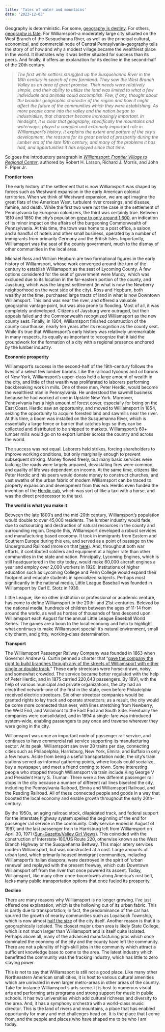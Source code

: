 ```yaml
---
title: 'Tales of water and mountains'
date: '2023-12-03'
---
```


Geography is deterministic. For some, [geography is destiny](https://classics.stanford.edu/publications/geography-destiny-britain-and-world-10000-year-history). For others, [geography is fate](https://storymaps.arcgis.com/stories/1ded8adc781a4821a8bd039ab5551c9f). For Williamsport–a moderately large city situated on the West Branch of the Susquehanna River, as well as the principal cultural, economical, and commercial node of Central Pennsylvania–geography tells the story of of how and why a modest village became the wealthiest place in the world. It illustrates why it was better situated for success than its peers. And finally, it offers an explanation for its decline in the second-half of the 20th century.

> *The first white settlers struggled up the Susquehanna River in the 18th century in search of new farmland. They saw the West Branch Valley as an area of great promise. Their needs were relatively simple, and their ability to utilize the land was limited to what a few individuals and animals could accomplish. Few, if any, thought about the broader geographic character of the region and how it might affect the future of the communities which they were establishing. As more people came into the valley and the nation began to industrialize, that character became increasingly important. In hindsight, it is clear that geography, specifically the mountains and waterways, played a complex and extremely important role in Williamsport’s history. It explains the extent and pattern of the city’s development, the reasons for its great period of prosperity during the lumber era of the late 19th century, and many of the problems it has had, and opportunities it has enjoyed since that time.*

So goes the introductory paragraph in [*Williamsport: Frontier Village to Regional Center*](https://www.google.com/books/edition/Williamsport/o6IpAgAACAAJ?hl=en), authored by Robert H. Larson, Richard J. Morris, and John F. Piper Jr.

**Frontier town**

The early history of the settlement that is now Williamsport was shaped by forces such as Westward expansion in the early American colonial territories. When we think of Westward expansion, we are apt imagine the great flats of the American West, turbulent river crossings, and disease, famine, and death. While the first two were not the case in the settlement of Pennsylvania by European colonizers, the third was certainly true. Between 1810 and 1850 the city’s population [grew to only around 1,600](https://en.wikipedia.org/wiki/Williamsport,_Pennsylvania#Demographics), an indication of its minor impact on the affairs of the burgeoning Commonwealth of Pennsylvania. At this time, the town was home to a post office, a saloon, and a handful of hotels and other small business, operated by a number of immigrants from primarily Germany and the British Isles. Importantly, Williamsport was the seat of the county government, much to the dismay of other communities in the local area.

Michael Ross and William Hepburn are two formational figures in the early history of Williamsport, whose work converged around the turn of the century to establish Williamsport as the seat of Lycoming County. A few options considered for the seat of government were Muncy, which was excluded due to its location in the far-eastern portion of the county, and Jaysburg, which was the largest settlement (in what is now the Newberry neighborhood on the west side of the city). Ross and Hepburn, both wealthy at the time, purchased large tracts of land in what is now Downtown Williamsport. This land was near the river, and offered a valuable geographic vantage point, but was also prone to flooding. Most of all, it was completely undeveloped. Citizens of Jaysburg were outraged, but their appeals failed and the Commonwealth recognized Williamsport as the new county seat. Finally, in 1804, Williamsport finished construction of the county courthouse, nearly ten years after its recognition as the county seat. While it’s true that Williamsport’s early history was relatively unremarkable in many respects, its equally as important to recognize that it laid the groundwork for the formation of a city with a regional presence anchored by the lumber industry.

**Economic prosperity**

Williamsport’s success in the second-half of the 19th-century follows the lives of a select few lumber barons. Like the railroad tycoons and oil barons of New York, Williamsport’s upper-class held a large amount of wealth in the city, and little of that wealth was proliferated to laborers performing backbreaking work in mills. One of these men, Peter Herdic, would become the wealthiest man in Pennsylvania. He understood the sawmill business because he had worked at one in Upstate New York. Moreover, Pennsylvania has a [high amount of forest cover](https://en.wikipedia.org/wiki/Forest_cover_by_state_and_territory_in_the_United_States), especially for being on the East Coast. Herdic saw an opportunity, and moved to Williamsport in 1854, seizing the opportunity to acquire forested land and sawmills near the river. At this time, a boom was installed on the Susquehanna River, which is essentially a large fence or barrier that catches logs so they can be collected and distributed to be shipped to markets. Williamsport’s 60+ lumber mills would go on to export lumber across the country and across the world.

The success was not equal. Laborers held strikes, forcing shareholders to improve working conditions, but only marginally enough to prevent subsequent striking. Money flowed freely, but many basic services were lacking; the roads were largely unpaved, devastating fires were common, and quality of life was dependent on income. At the same time, citizens like Peter Herdic and his peers would donate money to construct churches, and vast swaths of the urban fabric of modern Williamsport can be traced to property expansion and development from this era. Herdic even funded the invention of the [Herdic cab](https://ghostsofdc.org/2019/03/19/peter-herdic-cab-photo/), which was sort of like a taxi with a horse, and was the direct predecessor to the taxi.

**The world is what you make it**

Between the late 1800’s and the mid-20th century, Williamsport’s population would double to over 45,000 residents. The lumber industry would fade, due to outsourcing and destruction of natural resources in the county and surrounding region. Despite this, Williamsport developed a robust services and manufacturing based economy. It took in immigrants from Eastern and Southern Europe during this era, and served as a point of passage on the Underground Railroad (more on that [here](https://en.wikipedia.org/wiki/Daniel_Hughes_(underground_railroad))). And, throughout both war efforts, it contributed soldiers and equipment at a higher rate than other communities in the state and nation. Principally, Lycoming Engines, which is still headquartered in the city today, would make 60,000 aircraft engines a year and employ over 2,000 workers in 1920. Institutions of higher education such as Lycoming College and Penn College would expand their footprint and educate students in specialized subjects. Perhaps most significantly in the national media, Little League Baseball was founded in Williamsport by Carl E. Stotz in 1939.

Little League, like no other institution or professional or academic venture, has come to define Williamsport in the 20th- and 21st-centuries. Beloved by the national media, hundreds of children between the ages of 11-14 from around the world, as well as hordes of thousands of fans descend upon Williamsport each August for the annual Little League Baseball World Series. The games are a boon to the local economy and help to highlight what continues to make Williamsport special: it’s natural environment, small city charm, and gritty, working-class determination.

**Transport**

The Williamsport Passenger Railway Company was founded in 1863 when Governor Andrew G. Curtin penned a charter that “[gave the company the right to build branches through any of the streets of Williamsport with either single or double track.](https://www.ridervt.com/announcement/the-streetcar-era/)” These early streetcars were horse-drawn, noisy, and somewhat crowded. The service became better regulated with the help of Peter Herdic, and in 1875 carried 220,643 passengers. By 1891, with the help of various municipal and private organizations, the city had an electrified network–one of the first in the state, even before Philadelphia received electric streetcars. Six other streetcar companies would be granted rights to lay track and operate streetcars; as a result, the city would be come more connected than ever, with lines stretching from Newberry, the West End, and Vallamont to the East End and South Side. Eventually the companies were consolidated, and in 1894 a single-fare was introduced system-wide, enabling passengers to pay once and traverse wherever they were going in the city.

Williamsport was once an important node of passenger rail service, and continues to have commercial rail service supporting its manufacturing sector. At its peak, Williamsport saw over 20 trains per day, connecting cities such as Philadelphia, Harrisburg, New York, Elmira, and Buffalo in only a few hours. Aside from being a useful transportation node, the city’s train stations served as informal gathering points, where locals could socialize, buy a newspaper, and meet a friend coming to town. Some interesting people who stopped through Williamsport via train include King George V and President Harry S. Truman. There were a few different passenger rail stops in the city because a number of different rail lines bisected the city, including the Pennsylvania Railroad, Elmira and Williamsport Railroad, and the Reading Railroad. All of these connected people and goods in a way that boosted the local economy and enable growth throughout the early 20th-century.

By the 1950s, an aging railroad stock, dilapidated track, and federal support for the interstate highway system spelled the beginning of the end for passenger rail service in the community. Daily service ended in August of 1967, and the last passenger train to Harrisburg left from Williamsport on April 30, 1971 ([Sun-Gazette/Valley Girl Views](https://susquehannavalley.blogspot.com/2022/04/the-williamsport-train-stations.html)). This coincided with the construction of Interstate-180/US Route 220, otherwise known as the West Branch Highway or the Susquehanna Beltway. This major artery services modern Williamsport, but was constructed at a cost. Large amounts of urban land, which primarily housed immigrant communities, including Williamsport’s Italian diaspora, were destroyed in the spirit of ‘urban renewal’ and replayed with the present freeway, which cuts Downtown Williamsport off from the river that once powered its ascent. Today, Williamsport, like many other once-boomtowns along America’s rust belt, lacks many public transportation options that once fueled its prosperity.

**Decline**

There are many reasons why Williamsport is no longer growing. I’ve just offered one explanation, which is the hollowing out of its urban fabric. This is partly due to transportation; in fact, the predominance of the car has spurred the growth of nearby communities such as Loyalsock Township, which is now almost [half the size](https://www.census.gov/quickfacts/fact/table/loyalsocktownshiplycomingcountypennsylvania/PST045222) of the city itself. Another reason is that it is geographically isolated. The closest major urban area is likely State College, which is not much larger than Williamsport and is itself quite isolated. Perhaps above all, many of the advanced manufacturing jobs which once dominated the economy of the city and the county have left the community. There are not a plurality of high-skill jobs in the community which attract a sufficient knowledge base to come to the area. The latest industry which benefitted the community was the fracking industry, which has little to zero staying power.

This is not to say that Williamsport is still not a good place. Like many other Northeastern American small cities, it is host to various cultural amenities which are unrivaled in even larger metro-areas in other areas of the country. Take for instance Williamsport’s arts scene. It is host to numerous visual arts and performing arts programs and strong support for music in public schools. It has two universities which add cultural richness and diversity to the area. And, it has a symphony orchestra with a world-class music director. This is the land of rivers and mountains, a place that has enabled opportunity for many and met challenges head on. It is the place that I come from, and the people and places who have shaped me to be who I am today.